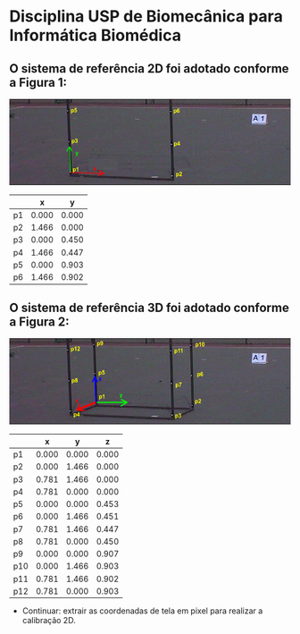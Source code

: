 # Disciplina USP de Biomecânica para Informática Biomédica 

## O sistema de referência 2D foi adotado conforme a Figura 1:

![Figura 1. Calibrador 2D.](docs/ref2d_guide.png)

|     |   x   |   y   |
|-----|-------|-------|
| p1  | 0.000 | 0.000 |
| p2  | 1.466 | 0.000 |
| p3  | 0.000 | 0.450 |
| p4  | 1.466 | 0.447 |
| p5  | 0.000 | 0.903 |
| p6  | 1.466 | 0.902 |


## O sistema de referência 3D foi adotado conforme a Figura 2:

![Figura 2. Calibrador 3D.](docs/ref3d_guide.png)

|     |   x   |   y   |   z   |
|-----|-------|-------|-------|
| p1  | 0.000 | 0.000 | 0.000 |
| p2  | 0.000 | 1.466 | 0.000 |
| p3  | 0.781 | 1.466 | 0.000 |
| p4  | 0.781 | 0.000 | 0.000 |
| p5  | 0.000 | 0.000 | 0.453 |
| p6  | 0.000 | 1.466 | 0.451 |
| p7  | 0.781 | 1.466 | 0.447 |  
| p8  | 0.781 | 0.000 | 0.450 |
| p9  | 0.000 | 0.000 | 0.907 |
| p10 | 0.000 | 1.466 | 0.903 |
| p11 | 0.781 | 1.466 | 0.902 |
| p12 | 0.781 | 0.000 | 0.903 |

* Continuar: extrair as coordenadas de tela em pixel para realizar a calibração 2D.
